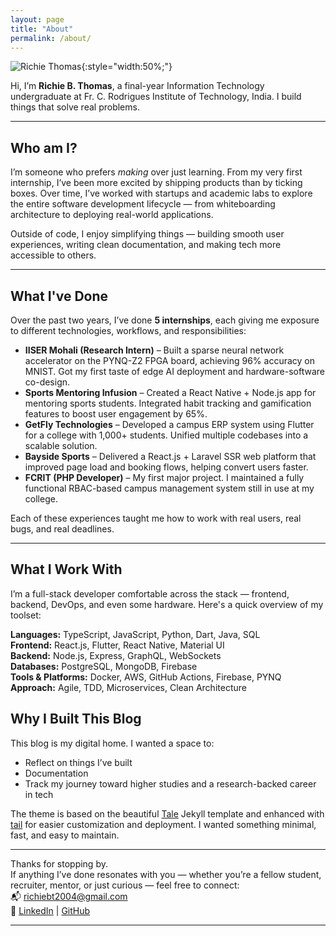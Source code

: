 ```yaml
---
layout: page
title: "About"
permalink: /about/
---
```


![Richie Thomas](/blog/assets/images/richie.png){:style="width:50%;"}

Hi, I’m **Richie B. Thomas**, a final-year Information Technology undergraduate at Fr. C. Rodrigues Institute of Technology, India. I build things that solve real problems.

---

## Who am I?

I’m someone who prefers *making* over just learning. From my very first internship, I’ve been more excited by shipping products than by ticking boxes. Over time, I’ve worked with startups and academic labs to explore the entire software development lifecycle — from whiteboarding architecture to deploying real-world applications.

Outside of code, I enjoy simplifying things — building smooth user experiences, writing clean documentation, and making tech more accessible to others.

---

## What I've Done

Over the past two years, I’ve done **5 internships**, each giving me exposure to different technologies, workflows, and responsibilities:

- **IISER Mohali (Research Intern)** – Built a sparse neural network accelerator on the PYNQ-Z2 FPGA board, achieving 96% accuracy on MNIST. Got my first taste of edge AI deployment and hardware-software co-design.
- **Sports Mentoring Infusion** – Created a React Native + Node.js app for mentoring sports students. Integrated habit tracking and gamification features to boost user engagement by 65%.
- **GetFly Technologies** – Developed a campus ERP system using Flutter for a college with 1,000+ students. Unified multiple codebases into a scalable solution.
- **Bayside Sports** – Delivered a React.js + Laravel SSR web platform that improved page load and booking flows, helping convert users faster.
- **FCRIT (PHP Developer)** – My first major project. I maintained a fully functional RBAC-based campus management system still in use at my college.

Each of these experiences taught me how to work with real users, real bugs, and real deadlines.

---

## What I Work With

I’m a full-stack developer comfortable across the stack — frontend, backend, DevOps, and even some hardware. Here's a quick overview of my toolset:

**Languages:** TypeScript, JavaScript, Python, Dart, Java, SQL  
**Frontend:** React.js, Flutter, React Native, Material UI  
**Backend:** Node.js, Express, GraphQL, WebSockets  
**Databases:** PostgreSQL, MongoDB, Firebase  
**Tools & Platforms:** Docker, AWS, GitHub Actions, Firebase, PYNQ  
**Approach:** Agile, TDD, Microservices, Clean Architecture


## Why I Built This Blog

This blog is my digital home. I wanted a space to:

- Reflect on things I’ve built
- Documentation
- Track my journey toward higher studies and a research-backed career in tech

The theme is based on the beautiful [Tale](https://github.com/chesterhow/tale) Jekyll template and enhanced with [tail](https://github.com/jitinnair1/tail) for easier customization and deployment. I wanted something minimal, fast, and easy to maintain.


---

Thanks for stopping by.  
If anything I’ve done resonates with you — whether you’re a fellow student, recruiter, mentor, or just curious — feel free to connect:  
📬 [richiebt2004@gmail.com](mailto:richiebt2004@gmail.com)  
🔗 [LinkedIn](https://linkedin.com/in/richie-thomas) | [GitHub](https://github.com/richiebthomas)

---
